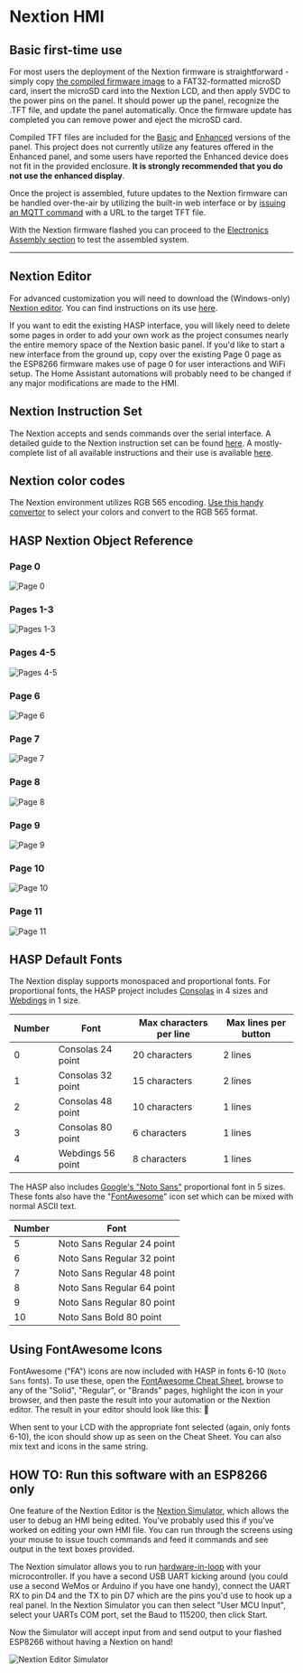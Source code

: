 # Nextion HMI

## Basic first-time use

For most users the deployment of the Nextion firmware is straightforward - simply copy [the compiled firmware image](../Nextion_HMI/HASwitchPlate.tft) to a FAT32-formatted microSD card, insert the microSD card into the Nextion LCD, and then apply 5VDC to the power pins on the panel.  It should power up the panel, recognize the .TFT file, and update the panel automatically.  Once the firmware update has completed you can remove power and eject the microSD card.

Compiled TFT files are included for the [Basic](https://github.com/aderusha/HASwitchPlate/raw/master/Nextion_HMI/HASwitchPlate.tft) and [Enhanced](https://github.com/aderusha/HASwitchPlate/raw/master/Nextion_HMI/HASwitchPlate-Enhanced.tft) versions of the panel.  This project does not currently utilize any features offered in the Enhanced panel, and some users have reported the Enhanced device does not fit in the provided enclosure.  **It is strongly recommended that you do not use the enhanced display**.

Once the project is assembled, future updates to the Nextion firmware can be handled over-the-air by utilizing the built-in web interface or by [issuing an MQTT command](06_MQTT_Control.md#command-syntax) with a URL to the target TFT file.

With the Nextion firmware flashed you can proceed to the [Electronics Assembly section](03_Electronics_Assembly.md) to test the assembled system.

---

## Nextion Editor

For advanced customization you will need to download the (Windows-only) [Nextion editor](https://nextion.itead.cc/resource/download/nextion-editor/).  You can find instructions on its use [here](https://www.itead.cc/blog/nextion-editor-a-basic-introduction).

If you want to edit the existing HASP interface, you will likely need to delete some pages in order to add your own work as the project consumes nearly the entire memory space of the Nextion basic panel.  If you'd like to start a new interface from the ground up, copy over the existing Page 0 page as the ESP8266 firmware makes use of page 0 for user interactions and WiFi setup.  The Home Assistant automations will probably need to be changed if any major modifications are made to the HMI.

## Nextion Instruction Set

The Nextion accepts and sends commands over the serial interface.  A detailed guide to the Nextion instruction set can be found [here](https://nextion.itead.cc/resources/documents/instruction-set/).  A mostly-complete list of all available instructions and their use is available [here](https://www.itead.cc/wiki/Nextion_Instruction_Set).

## Nextion color codes

The Nextion environment utilizes RGB 565 encoding.  [Use this handy convertor](https://nodtem66.github.io/nextion-hmi-color-convert/index.html) to select your colors and convert to the RGB 565 format.

## HASP Nextion Object Reference

### Page 0

![Page 0](Images/NextionUI_p0_Init_Screen.png?raw=true)

### Pages 1-3

![Pages 1-3](Images/NextionUI_p1-p3_4buttons.png?raw=true)

### Pages 4-5

![Pages 4-5](Images/NextionUI_p4-p5_3sliders.png?raw=true)

### Page 6

![Page 6](Images/NextionUI_p6_8buttons.png?raw=true)

### Page 7

![Page 7](Images/NextionUI_p7_12buttons.png?raw=true)

### Page 8

![Page 8](Images/NextionUI_p8_5buttons+1slider.png?raw=true)

### Page 9

![Page 9](Images/NextionUI_p9_9buttons.png?raw=true)

### Page 10

![Page 10](Images/NextionUI_p10_5buttons.png?raw=true)

### Page 11

![Page 11](Images/NextionUI_p11_1button.png?raw=true)

## HASP Default Fonts

The Nextion display supports monospaced and proportional fonts.  For proportional fonts, the HASP project includes [Consolas](https://docs.microsoft.com/en-us/typography/font-list/consolas) in 4 sizes and [Webdings](https://en.wikipedia.org/wiki/Webdings#Character_set) in 1 size.

| Number | Font              | Max characters per line | Max lines per button |
|--------|-------------------|-------------------------|----------------------|
| 0      | Consolas 24 point | 20 characters           | 2 lines              |
| 1      | Consolas 32 point | 15 characters           | 2 lines              |
| 2      | Consolas 48 point | 10 characters           | 1 lines              |
| 3      | Consolas 80 point | 6 characters            | 1 lines              |
| 4      | Webdings 56 point | 8 characters            | 1 lines              |

The HASP also includes [Google's "Noto Sans"](https://github.com/googlefonts/noto-fonts) proportional font in 5 sizes.  These fonts also have the "[FontAwesome](https://fontawesome.com/cheatsheet)" icon set which can be mixed with normal ASCII text.

| Number | Font                       |
|--------|----------------------------|
| 5      | Noto Sans Regular 24 point |
| 6      | Noto Sans Regular 32 point |
| 7      | Noto Sans Regular 48 point |
| 8      | Noto Sans Regular 64 point |
| 9      | Noto Sans Regular 80 point |
| 10     | Noto Sans Bold 80 point    |

## Using FontAwesome Icons

FontAwesome ("FA") icons are now included with HASP in fonts 6-10 (`Noto Sans` fonts).  To use these, open the [FontAwesome Cheat Sheet](https://fontawesome.com/cheatsheet), browse to any of the "Solid", "Regular", or "Brands" pages, highlight the icon in your browser, and then paste the result into your automation or the Nextion editor.  The result in your editor should look like this: 

When sent to your LCD with the appropriate font selected (again, only fonts 6-10), the icon should show up as seen on the Cheat Sheet.  You can also mix text and icons in the same string.

## HOW TO: Run this software with an ESP8266 only

One feature of the Nextion Editor is the [Nextion Simulator](https://www.itead.cc/wiki/Nextion_Editor_Quick_Start_Guide#Debug.2C_online_simulator), which allows the user to debug an HMI being edited.  You've probably used this if you've worked on editing your own HMI file.  You can run through the screens using your mouse to issue touch commands and feed it commands and see output in the text boxes provided.

The Nextion simulator allows you to run [hardware-in-loop](https://en.wikipedia.org/wiki/Hardware-in-the-loop_simulation) with your microcontroller.  If you have a second USB UART kicking around (you could use a second WeMos or Arduino if you have one handy), connect the UART RX to pin D4 and the TX to pin D7 which are the pins you'd use to hook up a real panel.  In the Nextion Simulator you can then select "User MCU Input", select your UARTs COM port, set the Baud to 115200, then click Start.

Now the Simulator will accept input from and send output to your flashed ESP8266 without having a Nextion on hand!

![Nextion Editor Simulator](Images/Nextion_Editor_Simulator.png?raw=true)
